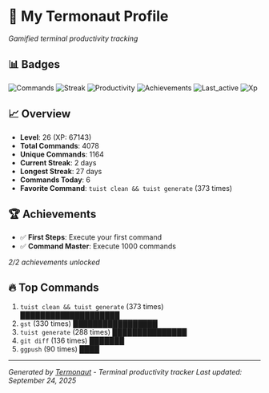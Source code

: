 # 🚀 My Termonaut Profile

*Gamified terminal productivity tracking*

## 📊 Badges

![Commands](https://img.shields.io/badge/Commands-4078-blue?style=flat-square&logo=terminal&logoColor=white) ![Streak](https://img.shields.io/badge/Streak-2+days-red?style=flat-square&logo=terminal&logoColor=white) ![Productivity](https://img.shields.io/badge/Productivity-80.0%25-green?style=flat-square&logo=terminal&logoColor=white) ![Achievements](https://img.shields.io/badge/Achievements-5%2F10-blue?style=flat-square&logo=terminal&logoColor=white) ![Last_active](https://img.shields.io/badge/Last+Active-7h+ago-yellow?style=flat-square&logo=terminal&logoColor=white) ![Xp](https://img.shields.io/badge/XP-Level+26+%2867143%2F72900%29-orange?style=flat-square&logo=terminal&logoColor=white) 

## 📈 Overview

- **Level**: 26 (XP: 67143)
- **Total Commands**: 4078
- **Unique Commands**: 1164
- **Current Streak**: 2 days
- **Longest Streak**: 27 days
- **Commands Today**: 6
- **Favorite Command**: `tuist clean && tuist generate` (373 times)

## 🏆 Achievements

- ✅ **First Steps**: Execute your first command
- ✅ **Command Master**: Execute 1000 commands

*2/2 achievements unlocked*

## 🔥 Top Commands

1. `tuist clean && tuist generate` (373 times) ████████████████████
2. `gst` (330 times) █████████████████
3. `tuist generate` (288 times) ███████████████
4. `git diff` (136 times) ███████
5. `ggpush` (90 times) ████

---

*Generated by [Termonaut](https://github.com/oiahoon/termonaut) - Terminal productivity tracker*
*Last updated: September 24, 2025*
